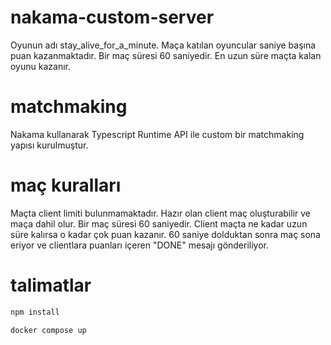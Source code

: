 # nakama-custom-server

Oyunun adı stay_alive_for_a_minute. Maça katılan oyuncular saniye başına puan kazanmaktadır. Bir maç süresi 60 saniyedir. En uzun süre maçta kalan oyunu kazanır.

# matchmaking

Nakama kullanarak Typescript Runtime API ile custom bir matchmaking yapısı kurulmuştur.

# maç kuralları

Maçta client limiti bulunmamaktadır.
Hazır olan client maç oluşturabilir ve maça dahil olur.
Bir maç süresi 60 saniyedir.
Client maçta ne kadar uzun süre kalırsa o kadar çok puan kazanır.
60 saniye dolduktan sonra maç sona eriyor ve clientlara puanları içeren "DONE" mesajı gönderiliyor.

# talimatlar

```s
npm install
```

```s
docker compose up
```

